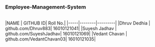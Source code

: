 ### Employee-Management-System
<br/>
|NAME | GITHUB ID| Roll No.|
|-----|--------|---------|
|Dhruv Dedhia | github.com/Dhruv883| 16010121041|
|Suyesh Jadhav | github.com/SuyeshJadhav| 16010121069|
|Vedant Chavan | github.com/VedantChavan03| 16010121035|

